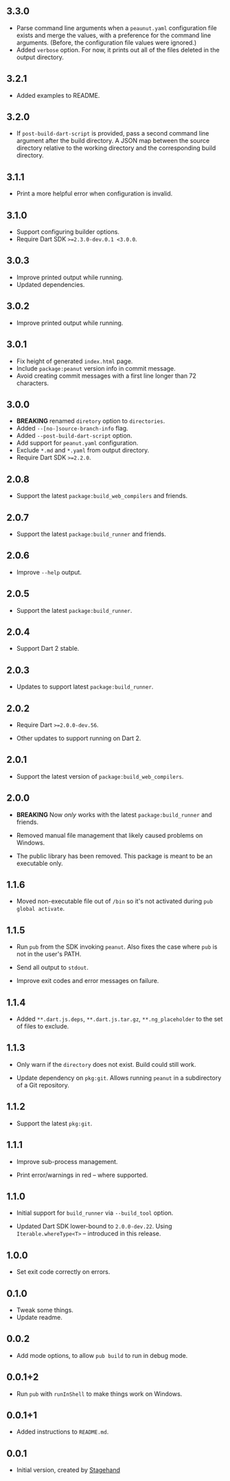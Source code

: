 ## 3.3.0

- Parse command line arguments when a `peaunut.yaml` configuration file exists
  and merge the values, with a preference for the command line arguments.
  (Before, the configuration file values were ignored.)
- Added `verbose` option. For now, it prints out all of the files deleted in the
  output directory.

## 3.2.1

- Added examples to README.

## 3.2.0

- If `post-build-dart-script` is provided, pass a second command line argument
  after the build directory. A JSON map between the source directory relative
  to the working directory and the corresponding build directory.

## 3.1.1

- Print a more helpful error when configuration is invalid.

## 3.1.0

- Support configuring builder options.
- Require Dart SDK `>=2.3.0-dev.0.1 <3.0.0`.

## 3.0.3

- Improve printed output while running.
- Updated dependencies.

## 3.0.2

- Improve printed output while running.

## 3.0.1

- Fix height of generated `index.html` page.
- Include `package:peanut` version info in commit message.
- Avoid creating commit messages with a first line longer than 72 characters.

## 3.0.0

- **BREAKING** renamed `diretory` option to `directories`.
- Added `--[no-]source-branch-info` flag.
- Added `--post-build-dart-script` option.
- Add support for `peanut.yaml` configuration.
- Exclude `*.md` and `*.yaml` from output directory.
- Require Dart SDK `>=2.2.0`.

## 2.0.8

- Support the latest `package:build_web_compilers` and friends.

## 2.0.7

- Support the latest `package:build_runner` and friends.

## 2.0.6

* Improve `--help` output.

## 2.0.5

* Support the latest `package:build_runner`.

## 2.0.4

* Support Dart 2 stable. 

## 2.0.3

* Updates to support latest `package:build_runner`.

## 2.0.2

* Require Dart `>=2.0.0-dev.56`.

* Other updates to support running on Dart 2.

## 2.0.1

* Support the latest version of `package:build_web_compilers`.

## 2.0.0

* **BREAKING** Now *only* works with the latest `package:build_runner` and
  friends. 

* Removed manual file management that likely caused problems on Windows.

* The public library has been removed. This package is meant to be an executable
  only.

## 1.1.6

* Moved non-executable file out of `/bin` so it's not activated during
  `pub global activate`.

## 1.1.5

* Run `pub` from the SDK invoking `peanut`. Also fixes the case where `pub` is
  not in the user's PATH.

* Send all output to `stdout`.

* Improve exit codes and error messages on failure.

## 1.1.4

* Added `**.dart.js.deps`, `**.dart.js.tar.gz`, `**.ng_placeholder` to the set 
  of files to exclude.

## 1.1.3

* Only warn if the `directory` does not exist. Build could still work.

* Update dependency on `pkg:git`. Allows running `peanut` in a subdirectory of
  a Git repository.

## 1.1.2

* Support the latest `pkg:git`.

## 1.1.1

* Improve sub-process management.

* Print error/warnings in red – where supported.

## 1.1.0

* Initial support for `build_runner` via `--build_tool` option.

* Updated Dart SDK lower-bound to `2.0.0-dev.22`.
  Using `Iterable.whereType<T>` – introduced in this release. 

## 1.0.0

* Set exit code correctly on errors.

## 0.1.0

* Tweak some things.
* Update readme.

## 0.0.2

* Add mode options, to allow `pub build` to run in debug mode.

## 0.0.1+2

* Run `pub` with `runInShell` to make things work on Windows.

## 0.0.1+1

* Added instructions to `README.md`.

## 0.0.1

* Initial version, created by [Stagehand](http://stagehand.pub/)

